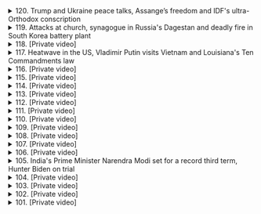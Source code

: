<details>
<summary>120. Trump and Ukraine peace talks, Assange’s freedom and IDF's ultra-Orthodox conscription</summary><br>

<a href="https://www.youtube.com/watch?v=iTvarXThxGI" target="_blank">
    <img src="https://img.youtube.com/vi/iTvarXThxGI/maxresdefault.jpg" 
        alt="[Youtube]" width="200">
</a>

# Trump and Ukraine peace talks, Assange’s freedom and IDF's ultra-Orthodox conscription


</details>

<details>
<summary>119. Attacks at church, synagogue in Russia's Dagestan and deadly fire in South Korea battery plant</summary><br>

<a href="https://www.youtube.com/watch?v=RBp8qyhGnWA" target="_blank">
    <img src="https://img.youtube.com/vi/RBp8qyhGnWA/maxresdefault.jpg" 
        alt="[Youtube]" width="200">
</a>

# Attacks at church, synagogue in Russia's Dagestan and deadly fire in South Korea battery plant


</details>

<details>
<summary>118. [Private video]</summary><br>

<a href="https://www.youtube.com/watch?v=V_B1z4ZseEA" target="_blank">
    <img src="https://img.youtube.com/vi/V_B1z4ZseEA/maxresdefault.jpg" 
        alt="[Youtube]" width="200">
</a>

# [Private video]


</details>

<details>
<summary>117. Heatwave in the US, Vladimir Putin visits Vietnam and Louisiana's Ten Commandments law</summary><br>

<a href="https://www.youtube.com/watch?v=InzgZtLux5g" target="_blank">
    <img src="https://img.youtube.com/vi/InzgZtLux5g/maxresdefault.jpg" 
        alt="[Youtube]" width="200">
</a>

# Heatwave in the US, Vladimir Putin visits Vietnam and Louisiana's Ten Commandments law


</details>

<details>
<summary>116. [Private video]</summary><br>

<a href="https://www.youtube.com/watch?v=mKj9uGNi0oU" target="_blank">
    <img src="https://img.youtube.com/vi/mKj9uGNi0oU/maxresdefault.jpg" 
        alt="[Youtube]" width="200">
</a>

# [Private video]


</details>

<details>
<summary>115. [Private video]</summary><br>

<a href="https://www.youtube.com/watch?v=I8Grb1Ikevo" target="_blank">
    <img src="https://img.youtube.com/vi/I8Grb1Ikevo/maxresdefault.jpg" 
        alt="[Youtube]" width="200">
</a>

# [Private video]


</details>

<details>
<summary>114. [Private video]</summary><br>

<a href="https://www.youtube.com/watch?v=hMVQYiD51NA" target="_blank">
    <img src="https://img.youtube.com/vi/hMVQYiD51NA/maxresdefault.jpg" 
        alt="[Youtube]" width="200">
</a>

# [Private video]


</details>

<details>
<summary>113. [Private video]</summary><br>

<a href="https://www.youtube.com/watch?v=vJACkYT2gA4" target="_blank">
    <img src="https://img.youtube.com/vi/vJACkYT2gA4/maxresdefault.jpg" 
        alt="[Youtube]" width="200">
</a>

# [Private video]


</details>

<details>
<summary>112. [Private video]</summary><br>

<a href="https://www.youtube.com/watch?v=4jscgmMXw9M" target="_blank">
    <img src="https://img.youtube.com/vi/4jscgmMXw9M/maxresdefault.jpg" 
        alt="[Youtube]" width="200">
</a>

# [Private video]


</details>

<details>
<summary>111. [Private video]</summary><br>

<a href="https://www.youtube.com/watch?v=mowFhciYxO8" target="_blank">
    <img src="https://img.youtube.com/vi/mowFhciYxO8/maxresdefault.jpg" 
        alt="[Youtube]" width="200">
</a>

# [Private video]


</details>

<details>
<summary>110. [Private video]</summary><br>

<a href="https://www.youtube.com/watch?v=HLfQyBscTsQ" target="_blank">
    <img src="https://img.youtube.com/vi/HLfQyBscTsQ/maxresdefault.jpg" 
        alt="[Youtube]" width="200">
</a>

# [Private video]


</details>

<details>
<summary>109. [Private video]</summary><br>

<a href="https://www.youtube.com/watch?v=mvFDEeVseY8" target="_blank">
    <img src="https://img.youtube.com/vi/mvFDEeVseY8/maxresdefault.jpg" 
        alt="[Youtube]" width="200">
</a>

# [Private video]


</details>

<details>
<summary>108. [Private video]</summary><br>

<a href="https://www.youtube.com/watch?v=TOkSnGAou_g" target="_blank">
    <img src="https://img.youtube.com/vi/TOkSnGAou_g/maxresdefault.jpg" 
        alt="[Youtube]" width="200">
</a>

# [Private video]


</details>

<details>
<summary>107. [Private video]</summary><br>

<a href="https://www.youtube.com/watch?v=dVrFP0qIXnQ" target="_blank">
    <img src="https://img.youtube.com/vi/dVrFP0qIXnQ/maxresdefault.jpg" 
        alt="[Youtube]" width="200">
</a>

# [Private video]


</details>

<details>
<summary>106. [Private video]</summary><br>

<a href="https://www.youtube.com/watch?v=71HlWHYoIUw" target="_blank">
    <img src="https://img.youtube.com/vi/71HlWHYoIUw/maxresdefault.jpg" 
        alt="[Youtube]" width="200">
</a>

# [Private video]


</details>

<details>
<summary>105. India's Prime Minister Narendra Modi set for a record third term, Hunter Biden on trial</summary><br>

<a href="https://www.youtube.com/watch?v=rknHjn5hmZ8" target="_blank">
    <img src="https://img.youtube.com/vi/rknHjn5hmZ8/maxresdefault.jpg" 
        alt="[Youtube]" width="200">
</a>

# India's Prime Minister Narendra Modi set for a record third term, Hunter Biden on trial


</details>

<details>
<summary>104. [Private video]</summary><br>

<a href="https://www.youtube.com/watch?v=NnrN5CN2sVA" target="_blank">
    <img src="https://img.youtube.com/vi/NnrN5CN2sVA/maxresdefault.jpg" 
        alt="[Youtube]" width="200">
</a>

# [Private video]


</details>

<details>
<summary>103. [Private video]</summary><br>

<a href="https://www.youtube.com/watch?v=ep0zlmuWnzY" target="_blank">
    <img src="https://img.youtube.com/vi/ep0zlmuWnzY/maxresdefault.jpg" 
        alt="[Youtube]" width="200">
</a>

# [Private video]


</details>

<details>
<summary>102. [Private video]</summary><br>

<a href="https://www.youtube.com/watch?v=idTUg7_p2nc" target="_blank">
    <img src="https://img.youtube.com/vi/idTUg7_p2nc/maxresdefault.jpg" 
        alt="[Youtube]" width="200">
</a>

# [Private video]


</details>

<details>
<summary>101. [Private video]</summary><br>

<a href="https://www.youtube.com/watch?v=8VEpa9KmSFo" target="_blank">
    <img src="https://img.youtube.com/vi/8VEpa9KmSFo/maxresdefault.jpg" 
        alt="[Youtube]" width="200">
</a>

# [Private video]


</details>

